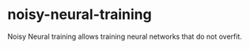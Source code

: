 # noisy-neural-training
Noisy Neural training allows training neural networks that do not overfit. 
